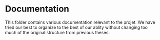 # Documentation

This folder contains various documentation relevant to the projet. We have tried our best to organize to the best of our ablity without changing too much of the original structure from previous theses.

